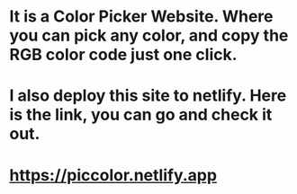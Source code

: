 # It is a Color Picker Website. Where you can pick any color, and copy the RGB color code just one click.
# I also deploy this site to netlify. Here is the link, you can go and check it out. 
#
#
# https://piccolor.netlify.app
